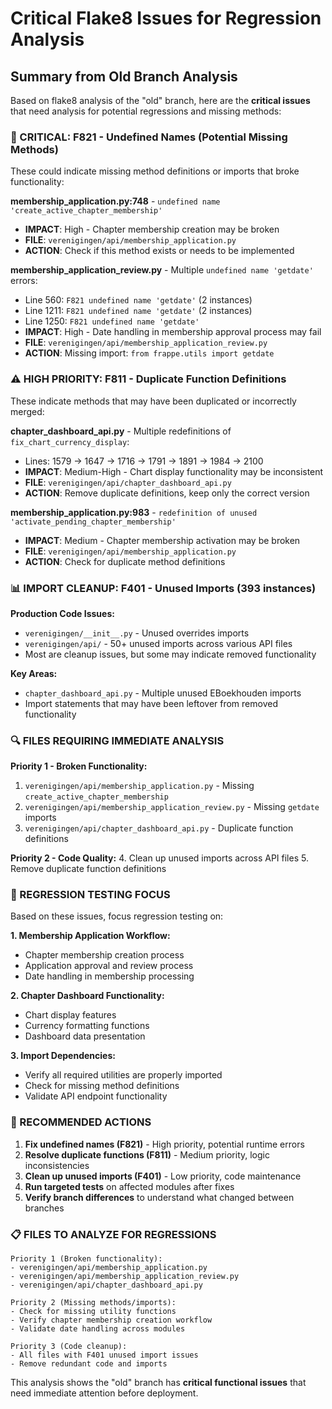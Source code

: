 # Critical Flake8 Issues for Regression Analysis

## Summary from Old Branch Analysis

Based on flake8 analysis of the "old" branch, here are the **critical issues** that need analysis for potential regressions and missing methods:

### **🚨 CRITICAL: F821 - Undefined Names (Potential Missing Methods)**

These could indicate missing method definitions or imports that broke functionality:

**membership_application.py:748** - `undefined name 'create_active_chapter_membership'`
- **IMPACT**: High - Chapter membership creation may be broken
- **FILE**: `verenigingen/api/membership_application.py`
- **ACTION**: Check if this method exists or needs to be implemented

**membership_application_review.py** - Multiple `undefined name 'getdate'` errors:
- Line 560: `F821 undefined name 'getdate'` (2 instances)
- Line 1211: `F821 undefined name 'getdate'` (2 instances)
- Line 1250: `F821 undefined name 'getdate'`
- **IMPACT**: High - Date handling in membership approval process may fail
- **FILE**: `verenigingen/api/membership_application_review.py`
- **ACTION**: Missing import: `from frappe.utils import getdate`

### **⚠️ HIGH PRIORITY: F811 - Duplicate Function Definitions**

These indicate methods that may have been duplicated or incorrectly merged:

**chapter_dashboard_api.py** - Multiple redefinitions of `fix_chart_currency_display`:
- Lines: 1579 → 1647 → 1716 → 1791 → 1891 → 1984 → 2100
- **IMPACT**: Medium-High - Chart display functionality may be inconsistent
- **FILE**: `verenigingen/api/chapter_dashboard_api.py`
- **ACTION**: Remove duplicate definitions, keep only the correct version

**membership_application.py:983** - `redefinition of unused 'activate_pending_chapter_membership'`
- **IMPACT**: Medium - Chapter membership activation may be broken
- **FILE**: `verenigingen/api/membership_application.py`
- **ACTION**: Check for duplicate method definitions

### **📊 IMPORT CLEANUP: F401 - Unused Imports (393 instances)**

**Production Code Issues:**
- `verenigingen/__init__.py` - Unused overrides imports
- `verenigingen/api/` - 50+ unused imports across various API files
- Most are cleanup issues, but some may indicate removed functionality

**Key Areas:**
- `chapter_dashboard_api.py` - Multiple unused EBoekhouden imports
- Import statements that may have been leftover from removed functionality

### **🔍 FILES REQUIRING IMMEDIATE ANALYSIS**

**Priority 1 - Broken Functionality:**
1. `verenigingen/api/membership_application.py` - Missing `create_active_chapter_membership`
2. `verenigingen/api/membership_application_review.py` - Missing `getdate` imports
3. `verenigingen/api/chapter_dashboard_api.py` - Duplicate function definitions

**Priority 2 - Code Quality:**
4. Clean up unused imports across API files
5. Remove duplicate function definitions

### **🎯 REGRESSION TESTING FOCUS**

Based on these issues, focus regression testing on:

**1. Membership Application Workflow:**
- Chapter membership creation process
- Application approval and review process
- Date handling in membership processing

**2. Chapter Dashboard Functionality:**
- Chart display features
- Currency formatting functions
- Dashboard data presentation

**3. Import Dependencies:**
- Verify all required utilities are properly imported
- Check for missing method definitions
- Validate API endpoint functionality

### **🚀 RECOMMENDED ACTIONS**

1. **Fix undefined names (F821)** - High priority, potential runtime errors
2. **Resolve duplicate functions (F811)** - Medium priority, logic inconsistencies
3. **Clean up unused imports (F401)** - Low priority, code maintenance
4. **Run targeted tests** on affected modules after fixes
5. **Verify branch differences** to understand what changed between branches

### **📋 FILES TO ANALYZE FOR REGRESSIONS**

```
Priority 1 (Broken functionality):
- verenigingen/api/membership_application.py
- verenigingen/api/membership_application_review.py
- verenigingen/api/chapter_dashboard_api.py

Priority 2 (Missing methods/imports):
- Check for missing utility functions
- Verify chapter membership creation workflow
- Validate date handling across modules

Priority 3 (Code cleanup):
- All files with F401 unused import issues
- Remove redundant code and imports
```

This analysis shows the "old" branch has **critical functional issues** that need immediate attention before deployment.
